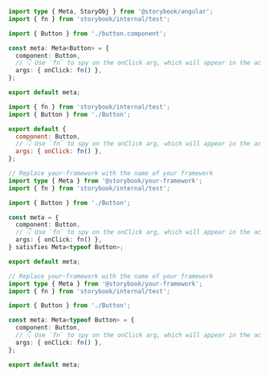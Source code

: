 ```ts filename="Button.stories.ts" renderer="angular" language="ts"
import type { Meta, StoryObj } from '@storybook/angular';
import { fn } from 'storybook/internal/test';

import { Button } from './button.component';

const meta: Meta<Button> = {
  component: Button,
  // 👇 Use `fn` to spy on the onClick arg, which will appear in the actions panel once invoked
  args: { onClick: fn() },
};

export default meta;
```

```js filename="Button.stories.js|jsx" renderer="common" language="js"
import { fn } from 'storybook/internal/test';
import { Button } from './Button';

export default {
  component: Button,
  // 👇 Use `fn` to spy on the onClick arg, which will appear in the actions panel once invoked
  args: { onClick: fn() },
};
```

```ts filename="Button.stories.ts|tsx" renderer="common" language="ts-4-9"
// Replace your-framework with the name of your framework
import type { Meta } from '@storybook/your-framework';
import { fn } from 'storybook/internal/test';

import { Button } from './Button';

const meta = {
  component: Button,
  // 👇 Use `fn` to spy on the onClick arg, which will appear in the actions panel once invoked
  args: { onClick: fn() },
} satisfies Meta<typeof Button>;

export default meta;
```

```ts filename="Button.stories.ts|tsx" renderer="common" language="ts"
// Replace your-framework with the name of your framework
import type { Meta } from '@storybook/your-framework';
import { fn } from 'storybook/internal/test';

import { Button } from './Button';

const meta: Meta<typeof Button> = {
  component: Button,
  // 👇 Use `fn` to spy on the onClick arg, which will appear in the actions panel once invoked
  args: { onClick: fn() },
};

export default meta;
```
